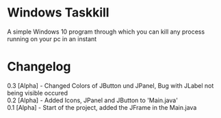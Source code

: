 # Windows Taskkill
A simple Windows 10 program through which you can kill any process running on your pc in an instant

# Changelog
0.3 [Alpha] - Changed Colors of JButton und JPanel, Bug with JLabel not being visible occured\
0.2 [Alpha] - Added Icons, JPanel and JButton  to 'Main.java'\
0.1 [Alpha] - Start of the project, added the JFrame in the Main.java
